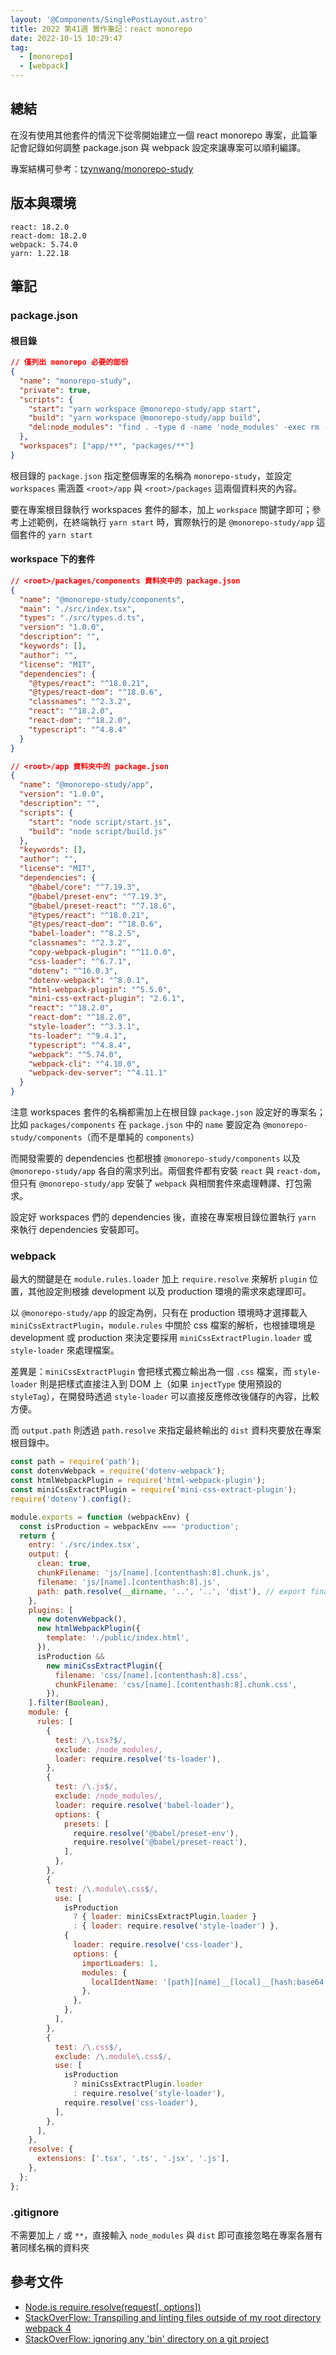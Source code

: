 ```yaml
---
layout: '@Components/SinglePostLayout.astro'
title: 2022 第41週 實作筆記：react monorepo
date: 2022-10-15 10:29:47
tag:
  - [monorepo]
  - [webpack]
---
```


## 總結

在沒有使用其他套件的情況下從零開始建立一個 react monorepo 專案，此篇筆記會記錄如何調整 package.json 與 webpack 設定來讓專案可以順利編譯。

專案結構可參考：[tzynwang/monorepo-study](https://github.com/tzynwang/monorepo-study)

## 版本與環境

```
react: 18.2.0
react-dom: 18.2.0
webpack: 5.74.0
yarn: 1.22.18
```

## 筆記

### package.json

#### 根目錄

```json
// 僅列出 monorepo 必要的部份
{
  "name": "monorepo-study",
  "private": true,
  "scripts": {
    "start": "yarn workspace @monorepo-study/app start",
    "build": "yarn workspace @monorepo-study/app build",
    "del:node_modules": "find . -type d -name 'node_modules' -exec rm -rf {} +"
  },
  "workspaces": ["app/**", "packages/**"]
}
```

根目錄的 `package.json` 指定整個專案的名稱為 `monorepo-study`，並設定 `workspaces` 需涵蓋 `<root>/app` 與 `<root>/packages` 這兩個資料夾的內容。

要在專案根目錄執行 workspaces 套件的腳本，加上 `workspace` 關鍵字即可；參考上述範例，在終端執行 `yarn start` 時，實際執行的是 `@monorepo-study/app` 這個套件的 `yarn start`

#### workspace 下的套件

```json
// <root>/packages/components 資料夾中的 package.json
{
  "name": "@monorepo-study/components",
  "main": "./src/index.tsx",
  "types": "./src/types.d.ts",
  "version": "1.0.0",
  "description": "",
  "keywords": [],
  "author": "",
  "license": "MIT",
  "dependencies": {
    "@types/react": "^18.0.21",
    "@types/react-dom": "^18.0.6",
    "classnames": "^2.3.2",
    "react": "^18.2.0",
    "react-dom": "^18.2.0",
    "typescript": "^4.8.4"
  }
}
```

```json
// <root>/app 資料夾中的 package.json
{
  "name": "@monorepo-study/app",
  "version": "1.0.0",
  "description": "",
  "scripts": {
    "start": "node script/start.js",
    "build": "node script/build.js"
  },
  "keywords": [],
  "author": "",
  "license": "MIT",
  "dependencies": {
    "@babel/core": "^7.19.3",
    "@babel/preset-env": "^7.19.3",
    "@babel/preset-react": "^7.18.6",
    "@types/react": "^18.0.21",
    "@types/react-dom": "^18.0.6",
    "babel-loader": "^8.2.5",
    "classnames": "^2.3.2",
    "copy-webpack-plugin": "^11.0.0",
    "css-loader": "^6.7.1",
    "dotenv": "^16.0.3",
    "dotenv-webpack": "^8.0.1",
    "html-webpack-plugin": "^5.5.0",
    "mini-css-extract-plugin": "2.6.1",
    "react": "^18.2.0",
    "react-dom": "^18.2.0",
    "style-loader": "^3.3.1",
    "ts-loader": "^9.4.1",
    "typescript": "^4.8.4",
    "webpack": "^5.74.0",
    "webpack-cli": "^4.10.0",
    "webpack-dev-server": "^4.11.1"
  }
}
```

注意 workspaces 套件的名稱都需加上在根目錄 `package.json` 設定好的專案名；比如 `packages/components` 在 `package.json` 中的 `name` 要設定為 `@monorepo-study/components`（而不是單純的 `components`）

而開發需要的 dependencies 也都根據 `@monorepo-study/components` 以及 `@monorepo-study/app` 各自的需求列出。兩個套件都有安裝 `react` 與 `react-dom`，但只有 `@monorepo-study/app` 安裝了 `webpack` 與相關套件來處理轉譯、打包需求。

設定好 workspaces 們的 dependencies 後，直接在專案根目錄位置執行 `yarn` 來執行 dependencies 安裝即可。

### webpack

最大的關鍵是在 `module.rules.loader` 加上 `require.resolve` 來解析 `plugin` 位置，其他設定則根據 development 以及 production 環境的需求來處理即可。

以 `@monorepo-study/app` 的設定為例，只有在 production 環境時才選擇載入 `miniCssExtractPlugin`，`module.rules` 中關於 css 檔案的解析，也根據環境是 development 或 production 來決定要採用 `miniCssExtractPlugin.loader` 或 `style-loader` 來處理檔案。

差異是：`miniCssExtractPlugin` 會把樣式獨立輸出為一個 `.css` 檔案，而 `style-loader` 則是把樣式直接注入到 DOM 上（如果 `injectType` 使用預設的 `styleTag`），在開發時透過 `style-loader` 可以直接反應修改後儲存的內容，比較方便。

而 `output.path` 則透過 `path.resolve` 來指定最終輸出的 `dist` 資料夾要放在專案根目錄中。

```js
const path = require('path');
const dotenvWebpack = require('dotenv-webpack');
const htmlWebpackPlugin = require('html-webpack-plugin');
const miniCssExtractPlugin = require('mini-css-extract-plugin');
require('dotenv').config();

module.exports = function (webpackEnv) {
  const isProduction = webpackEnv === 'production';
  return {
    entry: './src/index.tsx',
    output: {
      clean: true,
      chunkFilename: 'js/[name].[contenthash:8].chunk.js',
      filename: 'js/[name].[contenthash:8].js',
      path: path.resolve(__dirname, '..', '..', 'dist'), // export final bundle to root/dist folder
    },
    plugins: [
      new dotenvWebpack(),
      new htmlWebpackPlugin({
        template: './public/index.html',
      }),
      isProduction &&
        new miniCssExtractPlugin({
          filename: 'css/[name].[contenthash:8].css',
          chunkFilename: 'css/[name].[contenthash:8].chunk.css',
        }),
    ].filter(Boolean),
    module: {
      rules: [
        {
          test: /\.tsx?$/,
          exclude: /node_modules/,
          loader: require.resolve('ts-loader'),
        },
        {
          test: /\.js$/,
          exclude: /node_modules/,
          loader: require.resolve('babel-loader'),
          options: {
            presets: [
              require.resolve('@babel/preset-env'),
              require.resolve('@babel/preset-react'),
            ],
          },
        },
        {
          test: /\.module\.css$/,
          use: [
            isProduction
              ? { loader: miniCssExtractPlugin.loader }
              : { loader: require.resolve('style-loader') },
            {
              loader: require.resolve('css-loader'),
              options: {
                importLoaders: 1,
                modules: {
                  localIdentName: '[path][name]__[local]__[hash:base64:5]',
                },
              },
            },
          ],
        },
        {
          test: /\.css$/,
          exclude: /\.module\.css$/,
          use: [
            isProduction
              ? miniCssExtractPlugin.loader
              : require.resolve('style-loader'),
            require.resolve('css-loader'),
          ],
        },
      ],
    },
    resolve: {
      extensions: ['.tsx', '.ts', '.jsx', '.js'],
    },
  };
};
```

### .gitignore

不需要加上 `/` 或 `**`，直接輸入 `node_modules` 與 `dist` 即可直接忽略在專案各層有著同樣名稱的資料夾

## 參考文件

- [Node.js require.resolve(request[, options])](https://nodejs.org/api/modules.html#requireresolverequest-options)
- [StackOverFlow: Transpiling and linting files outside of my root directory webpack 4](https://stackoverflow.com/questions/56093213/transpiling-and-linting-files-outside-of-my-root-directory-webpack-4)
- [StackOverFlow: ignoring any 'bin' directory on a git project](https://stackoverflow.com/a/45490108/15028185)

